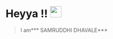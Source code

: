 # Heyya !! <img src="https://www.google.com/imgres?imgurl=http%3A%2F%2Fs3.amazonaws.com%2Fpix.iemoji.com%2Fimages%2Femoji%2Fapple%2Fios-12%2F256%2Fwaving-hand.png&imgrefurl=http%3A%2F%2Fwww.iemoji.com%2Fview%2Femoji%2F62%2Fsmileys-people%2Fwaving-hand&tbnid=ku2d2RozRahRrM&vet=12ahUKEwiIktS6-57sAhVeNLcAHfxxBzgQMygUegUIARD-AQ..i&docid=j0GcdsGS39QMcM&w=256&h=256&q=emoji&hl=en&ved=2ahUKEwiIktS6-57sAhVeNLcAHfxxBzgQMygUegUIARD-AQ" width="30px">

>I am*** SAMRUDDHI DHAVALE***

<!--
**samruddhid5/samruddhid5** is a ✨ _special_ ✨ repository because its `README.md` (this file) appears on your GitHub profile.

Here are some ideas to get you started:

- 🔭 I’m currently working on ...
- 🌱 I’m currently learning ...
- 👯 I’m looking to collaborate on ...
- 🤔 I’m looking for help with ...
- 💬 Ask me about ...
- 📫 How to reach me: ...
- 😄 Pronouns: ...
- ⚡ Fun fact: ...
-->
